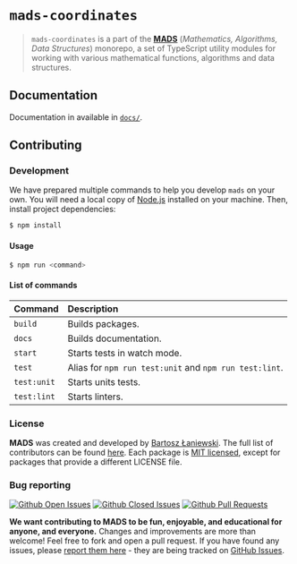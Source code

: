 # `mads-coordinates`

> `mads-coordinates` is a part of the [**MADS**](https://github.com/Bartozzz/mads) (_Mathematics, Algorithms, Data Structures_) monorepo, a set of TypeScript utility modules for working with various mathematical functions, algorithms and data structures.

## Documentation

Documentation in available in [`docs/`](docs/README.md).

## Contributing

### Development

We have prepared multiple commands to help you develop `mads` on your own. You will need a local copy of [Node.js](https://nodejs.org/en/) installed on your machine. Then, install project dependencies:

```bash
$ npm install
```

#### Usage

```bash
$ npm run <command>
```

#### List of commands

| Command     | Description                                            |
| :---------- | :----------------------------------------------------- |
| `build`     | Builds packages.                                       |
| `docs`      | Builds documentation.                                  |
| `start`     | Starts tests in watch mode.                            |
| `test`      | Alias for `npm run test:unit` and `npm run test:lint`. |
| `test:unit` | Starts units tests.                                    |
| `test:lint` | Starts linters.                                        |

### License

**MADS** was created and developed by [Bartosz Łaniewski](https://github.com/Bartozzz). The full list of contributors can be found [here](https://github.com/Bartozzz/mads/graphs/contributors). Each package is [MIT licensed](https://github.com/Bartozzz/mads/blob/master/LICENSE), except for packages that provide a different LICENSE file.

### Bug reporting

[![Github Open Issues](https://img.shields.io/github/issues-raw/Bartozzz/mads.svg)](https://github.com/Bartozzz/mads/issues)
[![Github Closed Issues](https://img.shields.io/github/issues-closed-raw/Bartozzz/mads.svg)](https://github.com/Bartozzz/mads/issues?q=is%3Aissue+is%3Aclosed)
[![Github Pull Requests](https://img.shields.io/github/issues-pr-raw/Bartozzz/mads.svg)](https://github.com/Bartozzz/mads/pulls)

**We want contributing to MADS to be fun, enjoyable, and educational for anyone, and everyone.** Changes and improvements are more than welcome! Feel free to fork and open a pull request. If you have found any issues, please [report them here](https://github.com/project-inra/Bartozzz/mads/new) - they are being tracked on [GitHub Issues](https://github.com/Bartozzz/mads/issues).
